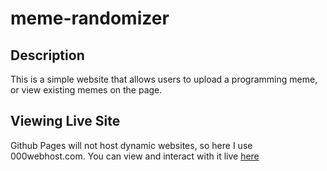 # meme-randomizer
 
## Description

This is a simple website that allows users to upload a programming meme, or view existing memes on the page.

## Viewing Live Site

Github Pages will not host dynamic websites, so here I use 000webhost.com. You can view and interact with it live [here](https://random-memes.000webhostapp.com/)
